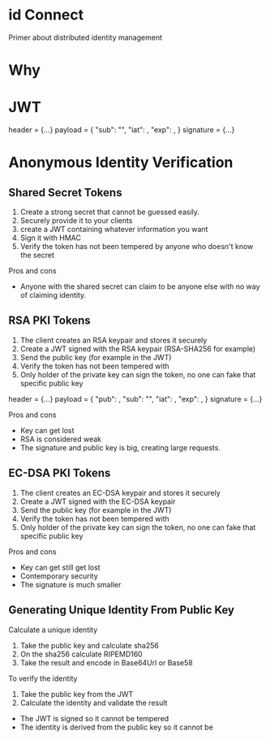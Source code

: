 # id Connect
Primer about distributed identity management

# Why

# JWT
header = {...}
payload = {
"sub": "",
"iat": <seconds from epoch>,
"exp": <seconds from epoch>,
}
signature = {...}

# Anonymous Identity Verification

## Shared Secret Tokens
1. Create a strong secret that cannot be guessed easily.
2. Securely provide it to your clients
4. create a JWT containing whatever information you want
5. Sign it with HMAC
6. Verify the token has not been tempered by anyone who doesn't know the secret

Pros and cons
* Anyone with the shared secret can claim to be anyone else with no way of claiming identity.

## RSA PKI Tokens
1. The client creates an RSA keypair and stores it securely
2. Create a JWT signed with the RSA keypair (RSA-SHA256 for example)
3. Send the public key (for example in the JWT)
4. Verify the token has not been tempered with
5. Only holder of the private key can sign the token, no one can fake that specific public key

header = {...}
payload = {
"pub": <RSA public key>,
"sub": "",
"iat": <seconds from epoch>,
"exp": <seconds from epoch>,
}
signature = {...}

Pros and cons
* Key can get lost
* RSA is considered weak
* The signature and public key is big, creating large requests.

## EC-DSA PKI Tokens
1. The client creates an EC-DSA keypair and stores it securely
2. Create a JWT signed with the EC-DSA keypair
3. Send the public key (for example in the JWT)
4. Verify the token has not been tempered with
5. Only holder of the private key can sign the token, no one can fake that specific public key

Pros and cons
* Key can get still get lost
* Contemporary security
* The signature is much smaller

## Generating Unique Identity From Public Key
Calculate a unique identity
1. Take the public key and calculate sha256
2. On the sha256 calculate RIPEMD160
3. Take the result and encode in Base64Url or Base58

To verify the identity
1. Take the public key from the JWT
2. Calculate the identity and validate the result

* The JWT is signed so it cannot be tempered
* The identity is derived from the public key so it cannot be 

